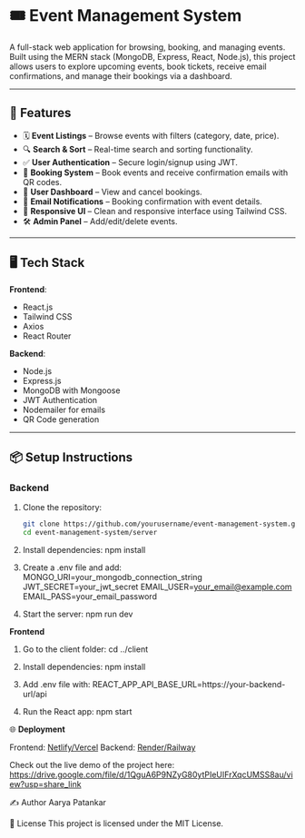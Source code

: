 # 🎟️ Event Management System

A full-stack web application for browsing, booking, and managing events. Built using the MERN stack (MongoDB, Express, React, Node.js), this project allows users to explore upcoming events, book tickets, receive email confirmations, and manage their bookings via a dashboard.

---

## 🔧 Features

- 🗓️ **Event Listings** – Browse events with filters (category, date, price).
- 🔍 **Search & Sort** – Real-time search and sorting functionality.
- ✅ **User Authentication** – Secure login/signup using JWT.
- 🛒 **Booking System** – Book events and receive confirmation emails with QR codes.
- 🧾 **User Dashboard** – View and cancel bookings.
- 📨 **Email Notifications** – Booking confirmation with event details.
- 📱 **Responsive UI** – Clean and responsive interface using Tailwind CSS.
- 🛠️ **Admin Panel** – Add/edit/delete events.

---

## 🖥️ Tech Stack

**Frontend**:  
- React.js  
- Tailwind CSS  
- Axios  
- React Router

**Backend**:  
- Node.js  
- Express.js  
- MongoDB with Mongoose  
- JWT Authentication  
- Nodemailer for emails  
- QR Code generation

---

## 📦 Setup Instructions

### Backend

1. Clone the repository:
   ```bash
   git clone https://github.com/yourusername/event-management-system.git
   cd event-management-system/server
   
2. Install dependencies:
npm install

3. Create a .env file and add:
MONGO_URI=your_mongodb_connection_string
JWT_SECRET=your_jwt_secret
EMAIL_USER=your_email@example.com
EMAIL_PASS=your_email_password

4. Start the server:
npm run dev

<b>Frontend</b>
1. Go to the client folder:
cd ../client

2. Install dependencies:
npm install

3. Add .env file with:
REACT_APP_API_BASE_URL=https://your-backend-url/api

4. Run the React app:
npm start


🌐 <b>Deployment</b>

Frontend: [Netlify/Vercel](https://68614b08511d55be245141b0--eventmanagement2025.netlify.app/)
Backend: [Render/Railway](https://event-management-system-q7r9.onrender.com/api)


Check out the live demo of the project here:
https://drive.google.com/file/d/1QguA6P9NZyG80ytPIeUIFrXqcUMSS8au/view?usp=share_link

✍️ Author
Aarya Patankar

📃 License
This project is licensed under the MIT License.
